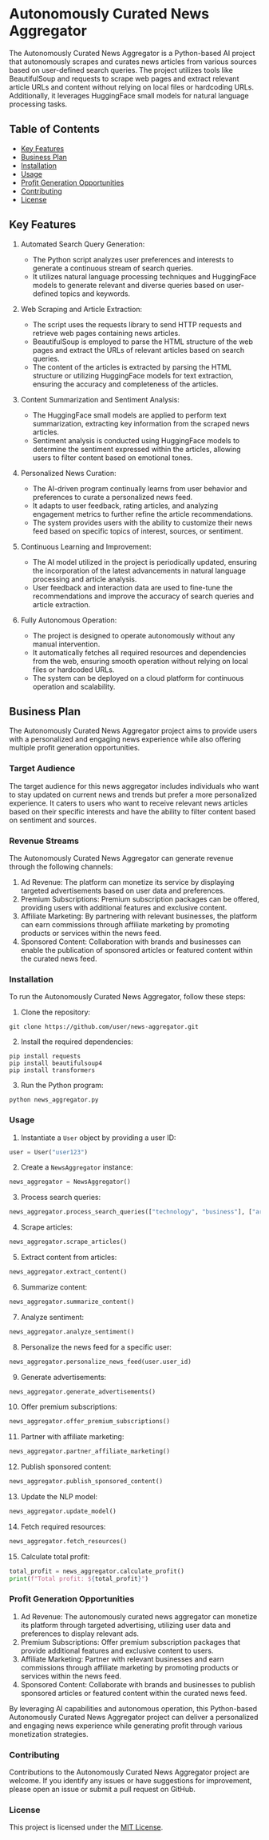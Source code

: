 # Autonomously Curated News Aggregator

The Autonomously Curated News Aggregator is a Python-based AI project that autonomously scrapes and curates news articles from various sources based on user-defined search queries. The project utilizes tools like BeautifulSoup and requests to scrape web pages and extract relevant article URLs and content without relying on local files or hardcoding URLs. Additionally, it leverages HuggingFace small models for natural language processing tasks.

## Table of Contents
- [Key Features](#key-features)
- [Business Plan](#business-plan)
- [Installation](#installation)
- [Usage](#usage)
- [Profit Generation Opportunities](#profit-generation-opportunities)
- [Contributing](#contributing)
- [License](#license)

## Key Features

1. Automated Search Query Generation:
   - The Python script analyzes user preferences and interests to generate a continuous stream of search queries.
   - It utilizes natural language processing techniques and HuggingFace models to generate relevant and diverse queries based on user-defined topics and keywords.

2. Web Scraping and Article Extraction:
   - The script uses the requests library to send HTTP requests and retrieve web pages containing news articles.
   - BeautifulSoup is employed to parse the HTML structure of the web pages and extract the URLs of relevant articles based on search queries.
   - The content of the articles is extracted by parsing the HTML structure or utilizing HuggingFace models for text extraction, ensuring the accuracy and completeness of the articles.

3. Content Summarization and Sentiment Analysis:
   - The HuggingFace small models are applied to perform text summarization, extracting key information from the scraped news articles.
   - Sentiment analysis is conducted using HuggingFace models to determine the sentiment expressed within the articles, allowing users to filter content based on emotional tones.

4. Personalized News Curation:
   - The AI-driven program continually learns from user behavior and preferences to curate a personalized news feed.
   - It adapts to user feedback, rating articles, and analyzing engagement metrics to further refine the article recommendations.
   - The system provides users with the ability to customize their news feed based on specific topics of interest, sources, or sentiment.

5. Continuous Learning and Improvement:
   - The AI model utilized in the project is periodically updated, ensuring the incorporation of the latest advancements in natural language processing and article analysis.
   - User feedback and interaction data are used to fine-tune the recommendations and improve the accuracy of search queries and article extraction.

6. Fully Autonomous Operation:
   - The project is designed to operate autonomously without any manual intervention.
   - It automatically fetches all required resources and dependencies from the web, ensuring smooth operation without relying on local files or hardcoded URLs.
   - The system can be deployed on a cloud platform for continuous operation and scalability.

## Business Plan

The Autonomously Curated News Aggregator project aims to provide users with a personalized and engaging news experience while also offering multiple profit generation opportunities.

### Target Audience
The target audience for this news aggregator includes individuals who want to stay updated on current news and trends but prefer a more personalized experience. It caters to users who want to receive relevant news articles based on their specific interests and have the ability to filter content based on sentiment and sources.

### Revenue Streams
The Autonomously Curated News Aggregator can generate revenue through the following channels:

1. Ad Revenue: The platform can monetize its service by displaying targeted advertisements based on user data and preferences.
2. Premium Subscriptions: Premium subscription packages can be offered, providing users with additional features and exclusive content.
3. Affiliate Marketing: By partnering with relevant businesses, the platform can earn commissions through affiliate marketing by promoting products or services within the news feed.
4. Sponsored Content: Collaboration with brands and businesses can enable the publication of sponsored articles or featured content within the curated news feed.

### Installation

To run the Autonomously Curated News Aggregator, follow these steps:

1. Clone the repository:

```
git clone https://github.com/user/news-aggregator.git
```

2. Install the required dependencies:

```
pip install requests
pip install beautifulsoup4
pip install transformers
```

3. Run the Python program:

```
python news_aggregator.py
```

### Usage

1. Instantiate a `User` object by providing a user ID:

```python
user = User("user123")
```

2. Create a `NewsAggregator` instance:

```python
news_aggregator = NewsAggregator()
```

3. Process search queries:

```python
news_aggregator.process_search_queries(["technology", "business"], ["artificial intelligence", "blockchain"])
```

4. Scrape articles:

```python
news_aggregator.scrape_articles()
```

5. Extract content from articles:

```python
news_aggregator.extract_content()
```

6. Summarize content:

```python
news_aggregator.summarize_content()
```

7. Analyze sentiment:

```python
news_aggregator.analyze_sentiment()
```

8. Personalize the news feed for a specific user:

```python
news_aggregator.personalize_news_feed(user.user_id)
```

9. Generate advertisements:

```python
news_aggregator.generate_advertisements()
```

10. Offer premium subscriptions:

```python
news_aggregator.offer_premium_subscriptions()
```

11. Partner with affiliate marketing:

```python
news_aggregator.partner_affiliate_marketing()
```

12. Publish sponsored content:

```python
news_aggregator.publish_sponsored_content()
```

13. Update the NLP model:

```python
news_aggregator.update_model()
```

14. Fetch required resources:

```python
news_aggregator.fetch_resources()
```

15. Calculate total profit:

```python
total_profit = news_aggregator.calculate_profit()
print(f"Total profit: ${total_profit}")
```

### Profit Generation Opportunities

1. Ad Revenue: The autonomously curated news aggregator can monetize its platform through targeted advertising, utilizing user data and preferences to display relevant ads.
2. Premium Subscriptions: Offer premium subscription packages that provide additional features and exclusive content to users.
3. Affiliate Marketing: Partner with relevant businesses and earn commissions through affiliate marketing by promoting products or services within the news feed.
4. Sponsored Content: Collaborate with brands and businesses to publish sponsored articles or featured content within the curated news feed.

By leveraging AI capabilities and autonomous operation, this Python-based Autonomously Curated News Aggregator project can deliver a personalized and engaging news experience while generating profit through various monetization strategies.

### Contributing

Contributions to the Autonomously Curated News Aggregator project are welcome. If you identify any issues or have suggestions for improvement, please open an issue or submit a pull request on GitHub.

### License

This project is licensed under the [MIT License](LICENSE).